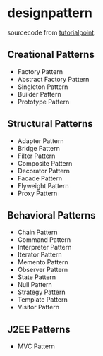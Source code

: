# designpattern

sourcecode from [tutorialpoint](https://www.tutorialspoint.com/design_pattern).

## Creational Patterns
  - Factory Pattern
  - Abstract Factory Pattern
  - Singleton Pattern
  - Builder Pattern
  - Prototype Pattern
## Structural Patterns
  - Adapter Pattern
  - Bridge Pattern
  - Filter Pattern
  - Composite Pattern
  - Decorator Pattern
  - Facade Pattern
  - Flyweight Pattern
  - Proxy Pattern
## Behavioral Patterns
  - Chain Pattern
  - Command Pattern
  - Interpreter Pattern
  - Iterator Pattern
  - Memento Pattern
  - Observer Pattern
  - State Pattern
  - Null Pattern
  - Strategy Pattern
  - Template Pattern
  - Visitor Pattern

## J2EE Patterns
  - MVC Pattern
